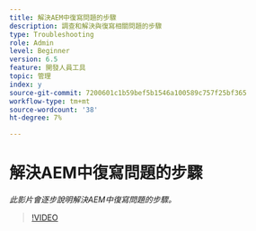 ```yaml
---
title: 解決AEM中復寫問題的步驟
description: 調查和解決與復寫相關問題的步驟
type: Troubleshooting
role: Admin
level: Beginner
version: 6.5
feature: 開發人員工具
topic: 管理
index: y
source-git-commit: 7200601c1b59bef5b1546a100589c757f25bf365
workflow-type: tm+mt
source-wordcount: '38'
ht-degree: 7%

---
```



# 解決AEM中復寫問題的步驟

*此影片會逐步說明解決AEM中復寫問題的步驟。*

>[!VIDEO](https://video.tv.adobe.com/v/335471?quality=9&learn=on)
